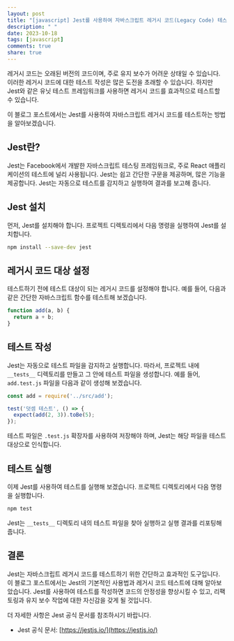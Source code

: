 ```yaml
---
layout: post
title: "[javascript] Jest를 사용하여 자바스크립트 레거시 코드(Legacy Code) 테스트하기"
description: " "
date: 2023-10-18
tags: [javascript]
comments: true
share: true
---
```


레거시 코드는 오래된 버전의 코드이며, 주로 유지 보수가 어려운 상태일 수 있습니다. 이러한 레거시 코드에 대한 테스트 작성은 많은 도전을 초래할 수 있습니다. 하지만 Jest와 같은 유닛 테스트 프레임워크를 사용하면 레거시 코드를 효과적으로 테스트할 수 있습니다.

이 블로그 포스트에서는 Jest를 사용하여 자바스크립트 레거시 코드를 테스트하는 방법을 알아보겠습니다.

## Jest란?

Jest는 Facebook에서 개발한 자바스크립트 테스팅 프레임워크로, 주로 React 애플리케이션의 테스트에 널리 사용됩니다. Jest는 쉽고 간단한 구문을 제공하며, 많은 기능을 제공합니다. Jest는 자동으로 테스트를 감지하고 실행하여 결과를 보고해 줍니다.

## Jest 설치

먼저, Jest를 설치해야 합니다. 프로젝트 디렉토리에서 다음 명령을 실행하여 Jest를 설치합니다.

```bash
npm install --save-dev jest
```

## 레거시 코드 대상 설정

테스트하기 전에 테스트 대상이 되는 레거시 코드를 설정해야 합니다. 예를 들어, 다음과 같은 간단한 자바스크립트 함수를 테스트해 보겠습니다.

```javascript
function add(a, b) {
  return a + b;
}
```

## 테스트 작성

Jest는 자동으로 테스트 파일을 감지하고 실행합니다. 따라서, 프로젝트 내에 `__tests__` 디렉토리를 만들고 그 안에 테스트 파일을 생성합니다. 예를 들어, `add.test.js` 파일을 다음과 같이 생성해 보겠습니다.

```javascript
const add = require('../src/add');

test('덧셈 테스트', () => {
  expect(add(2, 3)).toBe(5);
});
```

테스트 파일은 `.test.js` 확장자를 사용하여 저장해야 하며, Jest는 해당 파일을 테스트 대상으로 인식합니다.

## 테스트 실행

이제 Jest를 사용하여 테스트를 실행해 보겠습니다. 프로젝트 디렉토리에서 다음 명령을 실행합니다.

```bash
npm test
```

Jest는 `__tests__` 디렉토리 내의 테스트 파일을 찾아 실행하고 실행 결과를 리포팅해 줍니다.

## 결론

Jest는 자바스크립트 레거시 코드를 테스트하기 위한 간단하고 효과적인 도구입니다. 이 블로그 포스트에서는 Jest의 기본적인 사용법과 레거시 코드 테스트에 대해 알아보았습니다. Jest를 사용하여 테스트를 작성하면 코드의 안정성을 향상시킬 수 있고, 리팩토링과 유지 보수 작업에 대한 자신감을 갖게 될 것입니다.

더 자세한 사항은 Jest 공식 문서를 참조하시기 바랍니다.

- Jest 공식 문서: [https://jestjs.io/](https://jestjs.io/)